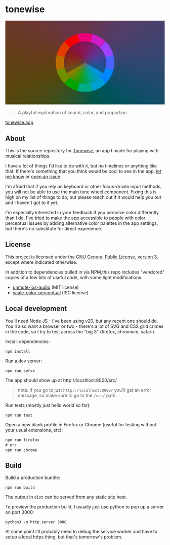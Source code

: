 # tonewise

![a banner image showing a tonewise logo on a colorful background](./assets/opengraph.png)

> A playful exploration of sound, color, and proportion

[tonewise.app](https://tonewise.app/)

## About

This is the source repository for [Tonewise](https://tonewise.app), an app I
made for playing with musical relationships.

I have a lot of things I'd like to do with it, but no timelines or anything like that. If there's something that you think would be cool to see in the app, [let me know](https://yusef.napora.org) or [open an issue](https://github.com/yusefnapora/tonewise/issues/new).

I'm afraid that if you rely on keyboard or other focus-driven input methods, you will not be able to use the main tone wheel component. Fixing this is high on my list of things to do, but please reach out if it would help you out and I haven't got to it yet.

I'm especially interested in your feedback if you perceive color differently than I do. I've tried to make the app accessible to people with color perceptual issues by adding alternative color palettes in the app settings, but there's no substitute for direct experience.

<!--

TODO: link to intro video / screenshots, etc

-->

## License

This project is licensed under the [GNU General Public License, version 3](./LICENSE.txt), except where indicated otherwise.

In addition to dependencies pulled in via NPM,this repo includes "vendored" copies of a few bits of useful code, with some light modifications.

- [unmute-ios-audio](https://github.com/feross/unmute-ios-audio) (MIT license)
- [scale-color-perceptual](https://github.com/politiken-journalism/scale-color-perceptual) (ISC license)

## Local development

You'll need Node JS - I've been using v20, but any recent one should do. You'll also want a browser or two - there's a lot of SVG and CSS grid crimes in the code, so I try to test across the "big 3" (firefox, chromium, safari).

Install dependencies:

```shell
npm install
```

Run a dev server:

```shell
npm run serve
```

The app should show up at http://localhost:8000/src/

> note: if you go to just `http://localhost:8000/` you'll get an error message, so make sure to go to the `/src/` path.

Run tests (mostly just hello world so far):

```shell
npm run test
```

Open a new blank profile in Firefox or Chrome (useful for testing without your usual extensions, etc):

```shell
npm run firefox
# or:
npm run chrome
```

## Build

Build a production bundle:

```shell
npm run build
```

The output in `dist` can be served from any static site host.

To preview the production build, I usually just use python to pop up a server on port 3000:

```shell
python3 -m http.server 3000
```

At some point I'll probably need to debug the service worker and have to setup a local https thing, but that's tomorrow's problem.
